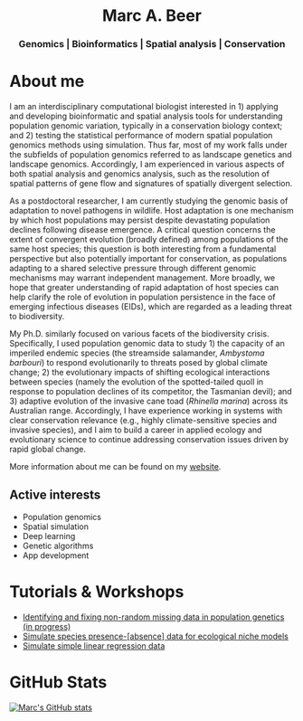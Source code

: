 <div align="center">
<center>
	<h1>Marc A. Beer</h1>
	<h3>Genomics | Bioinformatics | Spatial analysis | Conservation</h3>
</center>
</div>


# About me
I am an interdisciplinary computational biologist interested in 1) applying and developing bioinformatic and spatial analysis tools for understanding population genomic variation, typically in a conservation biology context; and 2) testing the statistical performance of modern spatial population genomics methods using simulation. Thus far, most of my work falls under the subfields of population genomics referred to as landscape genetics and landscape genomics. Accordingly, I am experienced in various aspects of both spatial analysis and genomics analysis, such as the resolution of spatial patterns of gene flow and signatures of spatially divergent selection.

As a postdoctoral researcher, I am currently studying the genomic basis of adaptation to novel pathogens in wildlife. Host adaptation is one mechanism by which host populations may persist despite devastating population declines following disease emergence. A critical question concerns the extent of convergent evolution (broadly defined) among populations of the same host species; this question is both interesting from a fundamental perspective but also potentially important for conservation, as populations adapting to a shared selective pressure through different genomic mechanisms may warrant independent management. More broadly, we hope that greater understanding of rapid adaptation of host species can help clarify the role of evolution in population persistence in the face of emerging infectious diseases (EIDs), which are regarded as a leading threat to biodiversity.

My Ph.D. similarly focused on various facets of the biodiversity crisis. Specifically, I used population genomic data to study 1) the capacity of an imperiled endemic species (the streamside salamander, <i>Ambystoma barbouri</i>) to respond evolutionarily to threats posed by global climate change; 2) the evolutionary impacts of shifting ecological interactions between species (namely the evolution of the spotted-tailed quoll in response to population declines of its competitor, the Tasmanian devil); and 3) adaptive evolution of the invasive cane toad (<i>Rhinella marina</i>) across its Australian range. Accordingly, I have experience working in systems with clear conservation relevance (e.g., highly climate-sensitive species and invasive species), and I aim to build a career in applied ecology and evolutionary science to continue addressing conservation issues driven by rapid global change.

More information about me can be found on my <a href="https://marcabeer.github.io//">website</a>.

## Active interests
- Population genomics
- Spatial simulation
- Deep learning
- Genetic algorithms
- App development

# Tutorials & Workshops
- <a href="https://github.com/marcabeer/Nonrandom_missing_data_in_population_genetics">Identifying and fixing non-random missing data in population genetics (in progress)</a>
- <a href="https://github.com/marcabeer/Species_presence_simulation">Simulate species presence-[absence] data for ecological niche models</a>
- <a href="https://github.com/marcabeer/Simulate_regression_data">Simulate simple linear regression data</a>

# GitHub Stats
[![Marc's GitHub stats](https://github-readme-stats.vercel.app/api?username=marcabeer)](https://github.com/marcabeer/github-readme-stats)
